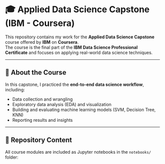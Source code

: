 # 🎓 Applied Data Science Capstone (IBM - Coursera)

This repository contains my work for the **Applied Data Science Capstone** course offered by **IBM** on **Coursera**.  
The course is the final part of the **IBM Data Science Professional Certificate** and focuses on applying real-world data science techniques.

---

## 📖 About the Course
In this capstone, I practiced the **end-to-end data science workflow**, including:
- Data collection and wrangling  
- Exploratory data analysis (EDA) and visualization  
- Building and evaluating machine learning models (SVM, Decision Tree, KNN)  
- Reporting results and insights

---

## 📂 Repository Content
All course modules are included as Jupyter notebooks in the `notebooks/` folder:
